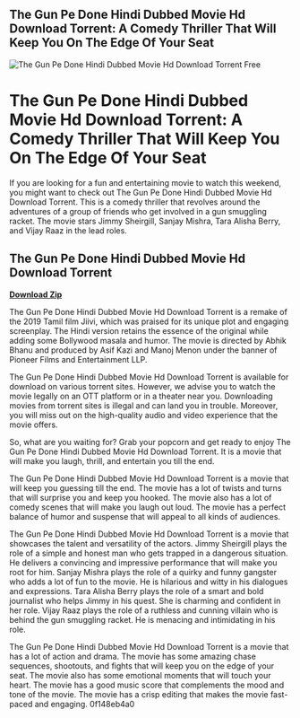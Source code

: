 ## The Gun Pe Done Hindi Dubbed Movie Hd Download Torrent: A Comedy Thriller That Will Keep You On The Edge Of Your Seat

 
![The Gun Pe Done Hindi Dubbed Movie Hd Download Torrent Free](https://encrypted-tbn3.gstatic.com/images?q=tbn:ANd9GcTYim5p-Pf7oadQudF5Fg27o_Ax8Bi9B2GqKqZwmOtRSug8GWN-M0a7vHM)

 
# The Gun Pe Done Hindi Dubbed Movie Hd Download Torrent: A Comedy Thriller That Will Keep You On The Edge Of Your Seat
 
If you are looking for a fun and entertaining movie to watch this weekend, you might want to check out The Gun Pe Done Hindi Dubbed Movie Hd Download Torrent. This is a comedy thriller that revolves around the adventures of a group of friends who get involved in a gun smuggling racket. The movie stars Jimmy Sheirgill, Sanjay Mishra, Tara Alisha Berry, and Vijay Raaz in the lead roles.
 
## The Gun Pe Done Hindi Dubbed Movie Hd Download Torrent


[**Download Zip**](https://www.google.com/url?q=https%3A%2F%2Fshurll.com%2F2tL5Jg&sa=D&sntz=1&usg=AOvVaw1QoAesBOmT1Qt1k6JjRYkI)

 
The Gun Pe Done Hindi Dubbed Movie Hd Download Torrent is a remake of the 2019 Tamil film Jiivi, which was praised for its unique plot and engaging screenplay. The Hindi version retains the essence of the original while adding some Bollywood masala and humor. The movie is directed by Abhik Bhanu and produced by Asif Kazi and Manoj Menon under the banner of Pioneer Films and Entertainment LLP.
 
The Gun Pe Done Hindi Dubbed Movie Hd Download Torrent is available for download on various torrent sites. However, we advise you to watch the movie legally on an OTT platform or in a theater near you. Downloading movies from torrent sites is illegal and can land you in trouble. Moreover, you will miss out on the high-quality audio and video experience that the movie offers.
 
So, what are you waiting for? Grab your popcorn and get ready to enjoy The Gun Pe Done Hindi Dubbed Movie Hd Download Torrent. It is a movie that will make you laugh, thrill, and entertain you till the end.
  
The Gun Pe Done Hindi Dubbed Movie Hd Download Torrent is a movie that will keep you guessing till the end. The movie has a lot of twists and turns that will surprise you and keep you hooked. The movie also has a lot of comedy scenes that will make you laugh out loud. The movie has a perfect balance of humor and suspense that will appeal to all kinds of audiences.
 
The Gun Pe Done Hindi Dubbed Movie Hd Download Torrent is a movie that showcases the talent and versatility of the actors. Jimmy Sheirgill plays the role of a simple and honest man who gets trapped in a dangerous situation. He delivers a convincing and impressive performance that will make you root for him. Sanjay Mishra plays the role of a quirky and funny gangster who adds a lot of fun to the movie. He is hilarious and witty in his dialogues and expressions. Tara Alisha Berry plays the role of a smart and bold journalist who helps Jimmy in his quest. She is charming and confident in her role. Vijay Raaz plays the role of a ruthless and cunning villain who is behind the gun smuggling racket. He is menacing and intimidating in his role.
 
The Gun Pe Done Hindi Dubbed Movie Hd Download Torrent is a movie that has a lot of action and drama. The movie has some amazing chase sequences, shootouts, and fights that will keep you on the edge of your seat. The movie also has some emotional moments that will touch your heart. The movie has a good music score that complements the mood and tone of the movie. The movie has a crisp editing that makes the movie fast-paced and engaging.
 0f148eb4a0
